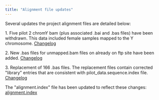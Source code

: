 ```yaml
---
title: "Alignment file updates"
---
```

                    
Several updates the project alignment files are detailed below:

1\. Five pilot 2 chromY bam (plus associated .bai and .bas files) have been withdrawn. This data included female samples mapped to the Y chromosome. [Changelog](ftp://ftp.1000genomes.ebi.ac.uk/vol1/ftp/changelog_details/changelog_details_20091118_withdrawn_chromY_bams)

2\. New .bas files for unmapped.bam files on already on ftp site have been added. [Changelog](ftp://ftp.1000genomes.ebi.ac.uk/vol1/ftp/changelog_details/changelog_details_20091118_new_bas_files)

3\. Replacement of 166 .bas files. The replacement files contain corrected "library" entries that are consistent with pilot_data.sequence.index file. [Changelog](ftp://ftp.1000genomes.ebi.ac.uk/vol1/ftp/changelog_details/changelog_details_20091118_replacement_bas_files)

The "alignment.index" file has been updated to reflect these changes: [alignment.index](ftp://ftp.1000genomes.ebi.ac.uk/vol1/ftp/pilot_data/alignment.index)
